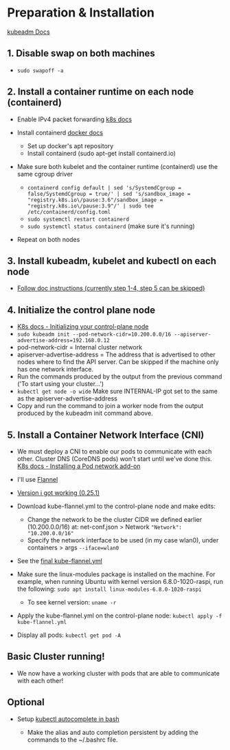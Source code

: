 # Preparation & Installation
[kubeadm Docs](https://kubernetes.io/docs/setup/production-environment/tools/kubeadm/install-kubeadm/)

## 1. Disable swap on both machines
- `sudo swapoff -a`
## 2. Install a container runtime on each node (containerd)
- Enable IPv4 packet forwarding [k8s docs](https://kubernetes.io/docs/setup/production-environment/container-runtimes#prerequisite-ipv4-forwarding-optional)

- Install containerd [docker docs](https://docs.docker.com/engine/install/ubuntu/)
    - Set up docker's apt repository
    - Install containerd (sudo apt-get install containerd.io)
- Make sure both kubelet and the container runtime (containerd) use the same cgroup driver
    - ```containerd config default | sed 's/SystemdCgroup = false/SystemdCgroup = true/' | sed 's/sandbox_image = "registry.k8s.io\/pause:3.6"/sandbox_image = "registry.k8s.io\/pause:3.9"/' | sudo tee /etc/containerd/config.toml```
    - `sudo systemctl restart containerd`
    - `sudo systemctl status containerd` (make sure it's running)
- Repeat on both nodes

## 3. Install kubeadm, kubelet and kubectl on each node
-  [Follow doc instructions (currently step 1-4, step 5 can be skipped)](https://kubernetes.io/docs/setup/production-environment/tools/kubeadm/install-kubeadm/#installing-kubeadm-kubelet-and-kubectl)

## 4. Initialize the control plane node 
- [K8s docs - Initializing your control-plane node](https://kubernetes.io/docs/setup/production-environment/tools/kubeadm/create-cluster-kubeadm/#initializing-your-control-plane-node)
- `sudo kubeadm init --pod-network-cidr=10.200.0.0/16 --apiserver-advertise-address=192.168.0.12`
- pod-network-cidr = Internal cluster network
- apiserver-advertise-address = The address that is advertised to other nodes where to find the API server. Can be skipped if the machine only has one network interface.
- Run the commands produced by the output from the previous command ('To start using your cluster...')
- `kubectl get node -o wide` Make sure INTERNAL-IP got set to the same as the apiserver-advertise-address
- Copy and run the command to join a worker node from the output produced by the kubeadm init command above.

## 5. Install a Container Network Interface (CNI)
- We must deploy a CNI to enable our pods to communicate with each other. Cluster DNS (CoreDNS pods) won't start until we've done this. [K8s docs - Installing a Pod network add-on](https://kubernetes.io/docs/setup/production-environment/tools/kubeadm/create-cluster-kubeadm/#pod-network)
- I'll use [Flannel](https://github.com/flannel-io/flannel)
- [Version i got working (0.25.1)](https://github.com/flannel-io/flannel/releases/tag/v0.25.1)
- Download kube-flannel.yml to the control-plane node and make edits:
    - Change the network to be the cluster CIDR we defined earlier (10.200.0.0/16) at: net-conf.json > Network `"Network": "10.200.0.0/16"`
    - Specify the network interface to be used (in my case wlan0), under containers > args `--iface=wlan0`

- See the [final kube-flannel.yml](/01_Installation/kube-flannel.yml)
- Make sure the linux-modules package is installed on the machine. For example, when running Ubuntu with kernel version 6.8.0-1020-raspi, run the following: `sudo apt install linux-modules-6.8.0-1020-raspi`

    - To see kernel version: `uname -r`
- Apply the kube-flannel.yml on the control-plane node: `kubectl apply -f kube-flannel.yml`
- Display all pods: `kubectl get pod -A`

## Basic Cluster running!
- We now have a working cluster with pods that are able to communicate with each other!

## Optional

- Setup [kubectl autocomplete in bash](https://kubernetes.io/docs/reference/kubectl/quick-reference/#kubectl-autocomplete)

  - Make the alias and auto completion persistent by adding the commands to the ~/.bashrc file.

